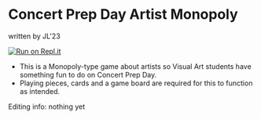 # Concert Prep Day Artist Monopoly

written by JL'23 

[![Run on Repl.it](https://repl.it/badge/github/athenian-ct-projects/Concert-Prep-Day-JL)](https://repl.it/github/athenian-ct-projects/Concert-Prep-Day-JL)

* This is a Monopoly-type game about artists so Visual Art students have something fun to do on Concert Prep Day. 
* Playing pieces, cards and a game board are required for this to function as intended.

Editing info: nothing yet

